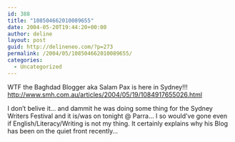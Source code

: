 ```yaml
---
id: 388
title: "108504662010089655"
date: 2004-05-20T19:44:20+00:00
author: deline
layout: post
guid: http://delineneo.com/?p=273
permalink: /2004/05/108504662010089655/
categories:
  - Uncategorized
---
```

WTF the Baghdad Blogger aka Salam Pax is here in Sydney!!! <http://www.smh.com.au/articles/2004/05/19/1084917655026.html>
  
I don&#8217;t belive it&#8230; and dammit he was doing some thing for the Sydney Writers Festival and it is/was on tonight @ Parra&#8230; I so would&#8217;ve gone even if English/Literacy/Writing is not my thing. It certainly explains why his Blog has been on the quiet front recently&#8230;
